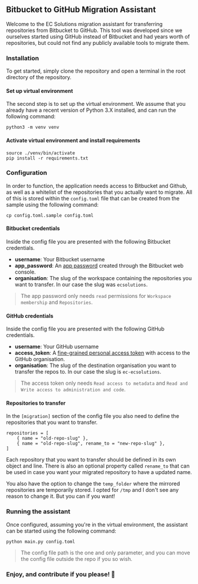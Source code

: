 ## Bitbucket to GitHub Migration Assistant
Welcome to the EC Solutions migration assistant for transferring repositories from Bitbucket to GitHub. This tool was developed since we ourselves started using GitHub instead of Bitbucket and had years worth of repositories, but could not find any publicly available tools to migrate them.

### Installation
To get started, simply clone the repository and open a terminal in the root directory of the repository.

#### Set up virtual environment
The second step is to set up the virtual environment. We assume that you already have a recent version of Python 3.X installed, and can run the following command:
```shell
python3 -m venv venv
```

#### Activate virtual environment and install requirements
```shell
source ./venv/bin/activate
pip install -r requirements.txt
```

### Configuration
In order to function, the application needs access to Bitbucket and Github, as well as a whitelist of the repositories that you actually want to migrate. All of this is stored within the `config.toml` file that can be created from the sample using the following command:
```shell
cp config.toml.sample config.toml
```

#### Bitbucket credentials
Inside the config file you are presented with the following Bitbucket credentials.
* **username**: Your Bitbucket username
* **app_password**: An [app password](https://bitbucket.org/account/settings/app-passwords/) created through the Bitbucket web console. 
* **organisation**: The slug of the workspace containing the repositories you want to transfer. In our case the slug was `ecsolutions`.
> The app password only needs `read` permissions for `Workspace membership` and `Repositories`.

#### GitHub credentials
Inside the config file you are presented with the following GitHub credentials.
* **username**: Your GitHub username
* **access_token**: A [fine-grained personal access token](https://github.com/settings/tokens?type=beta) with access to the GitHub organisation.
* **organisation**: The slug of the destination organisation you want to transfer the repos to. In our case the slug is `ec-ecsolutions`.
> The access token only needs `Read access to metadata` and `Read and Write access to administration and code`.

#### Repositories to transfer
In the `[migration]` section of the config file you also need to define the repositories that you want to transfer.
```
repositories = [
    { name = "old-repo-slug" },
    { name = "old-repo-slug", rename_to = "new-repo-slug" },
]
```
Each repository that you want to transfer should be defined in its own object and line. There is also an optional property called `rename_to` that can be used in case you want your migrated repository to have a updated name.

You also have the option to change the `temp_folder` where the mirrored repositories are temporarily stored. I opted for `/tmp` and I don't see any reason to change it. But you can if you want!

### Running the assistant
Once configured, assuming you're in the virtual environment, the assistant can be started using the following command:
```shell
python main.py config.toml
```
> The config file path is the one and only parameter, and you can move the config file outside the repo if you so wish.


### Enjoy, and contribute if you please! 🤘
